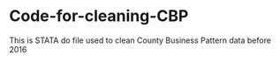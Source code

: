 # Code-for-cleaning-CBP

This is STATA do file used to clean County Business Pattern data before 2016

